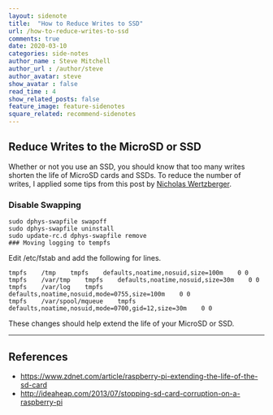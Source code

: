 ```yaml
---
layout: sidenote
title:  "How to Reduce Writes to SSD"
url: /how-to-reduce-writes-to-ssd
comments: true
date: 2020-03-10
categories: side-notes
author_name : Steve Mitchell
author_url : /author/steve
author_avatar: steve
show_avatar : false
read_time : 4
show_related_posts: false
feature_image: feature-sidenotes
square_related: recommend-sidenotes
---
```

## Reduce Writes to the MicroSD or SSD
Whether or not you use an SSD, you should know that too many writes shorten the life of MicroSD cards and SSDs. To reduce the number of writes, I applied some tips from this post by <a href="http://ideaheap.com/2013/07/stopping-sd-card-corruption-on-a-raspberry-pi/">Nicholas Wertzberger</a>.

### Disable Swapping
```shell
sudo dphys-swapfile swapoff
sudo dphys-swapfile uninstall
sudo update-rc.d dphys-swapfile remove
### Moving logging to tempfs
```

Edit /etc/fstab and add the following for lines.

```shell
tmpfs    /tmp    tmpfs    defaults,noatime,nosuid,size=100m    0 0
tmpfs    /var/tmp    tmpfs    defaults,noatime,nosuid,size=30m    0 0
tmpfs    /var/log    tmpfs    defaults,noatime,nosuid,mode=0755,size=100m    0 0
tmpfs    /var/spool/mqueue    tmpfs    defaults,noatime,nosuid,mode=0700,gid=12,size=30m    0 0
```

These changes should help extend the life of your MicroSD or SSD.

----

## References

* <a href="https://www.zdnet.com/article/raspberry-pi-extending-the-life-of-the-sd-card/">https://www.zdnet.com/article/raspberry-pi-extending-the-life-of-the-sd-card</a>
* <a href="http://ideaheap.com/2013/07/stopping-sd-card-corruption-on-a-raspberry-pi/">http://ideaheap.com/2013/07/stopping-sd-card-corruption-on-a-raspberry-pi</a>
